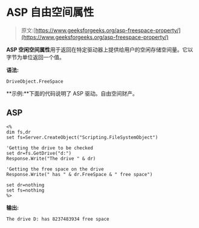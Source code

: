 # ASP 自由空间属性

> 原文:[https://www.geeksforgeeks.org/asp-freespace-property/](https://www.geeksforgeeks.org/asp-freespace-property/)

**ASP 空闲空间属性**用于返回在特定驱动器上提供给用户的空闲存储空间量。它以字节为单位返回一个值。

**语法:**

```
DriveObject.FreeSpace
```

**示例:**下面的代码说明了 ASP 驱动。自由空间财产。

## ASP

```
<%
dim fs,dr
set fs=Server.CreateObject("Scripting.FileSystemObject")

'Getting the drive to be checked
set dr=fs.GetDrive("d:")
Response.Write("The drive " & dr)

'Getting the free space on the drive
Response.Write(" has " & dr.FreeSpace & " free space")

set dr=nothing
set fs=nothing
%>
```

**输出:**

```
The drive D: has 8237483934 free space
```
